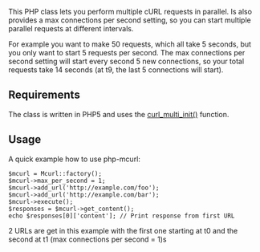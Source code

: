 This PHP class lets you perform multiple cURL requests in parallel. Is also provides a max connections per second setting, so you can start multiple parallel requests at different intervals.

For example you want to make 50 requests, which all take 5 seconds, but you only want to start 5 requests per second. The max connections per second setting will start every second 5 new connections, so your total requests take 14 seconds (at t9, the last 5 connections will start).

## Requirements
The class is written in PHP5 and uses the [curl_multi_init()](http://php.net/curl_multi_init) function.

## Usage
A quick example how to use php-mcurl:

    $mcurl = Mcurl::factory();
    $mcurl->max_per_second = 1;
    $mcurl->add_url('http://example.com/foo');
    $mcurl->add_url('http://example.com/bar');
    $mcurl->execute();
    $responses = $mcurl->get_content();
    echo $responses[0]['content']; // Print response from first URL

2 URLs are get in this example with the first one starting at t0 and the second at t1 (max connections per second = 1)s